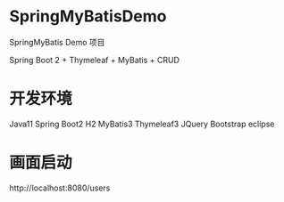 # SpringMyBatisDemo
SpringMyBatis Demo 项目

Spring Boot 2 + Thymeleaf + MyBatis + CRUD

# 开发环境
Java11
Spring Boot2
H2
MyBatis3
Thymeleaf3
JQuery
Bootstrap
eclipse

# 画面启动
http://localhost:8080/users
